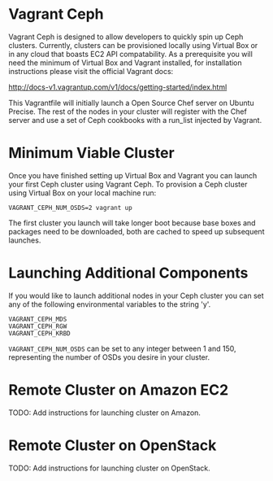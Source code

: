 Vagrant Ceph
============

Vagrant Ceph is designed to allow developers to quickly spin up Ceph clusters.
Currently, clusters can be provisioned locally using Virtual Box or in any cloud
that boasts EC2 API compatability. As a prerequisite you will need the minimum
of Virtual Box and Vagrant installed, for installation instructions please visit
the official Vagrant docs:

http://docs-v1.vagrantup.com/v1/docs/getting-started/index.html

This Vagrantfile will initially launch a Open Source Chef server on Ubuntu
Precise. The rest of the nodes in your cluster will register with the Chef
server and use a set of Ceph cookbooks with a run\_list injected by Vagrant.

Minimum Viable Cluster
======================

Once you have finished setting up Virtual Box and Vagrant you can launch your
first Ceph cluster using Vagrant Ceph. To provision a Ceph cluster using
Virtual Box on your local machine run:

```VAGRANT_CEPH_NUM_OSDS=2 vagrant up```

The first cluster you launch will take longer boot because base boxes and
packages need to be downloaded, both are cached to speed up subsequent launches.

Launching Additional Components
===============================

If you would like to launch additional nodes in your Ceph cluster you can set
any of the following environmental variables to the string 'y'.

```
VAGRANT_CEPH_MDS
VAGRANT_CEPH_RGW
VAGRANT_CEPH_KRBD
```

```VAGRANT_CEPH_NUM_OSDS``` can be set to any integer between 1 and 150, representing
the number of OSDs you desire in your cluster.

Remote Cluster on Amazon EC2
============================

TODO: Add instructions for launching cluster on Amazon.

Remote Cluster on OpenStack
===========================

TODO: Add instructions for launching cluster on OpenStack.
